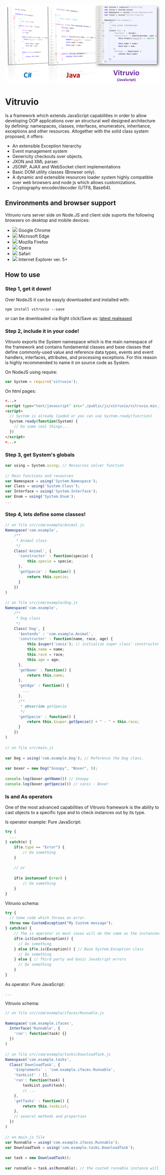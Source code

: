 # <img src="media/comparison.png"/>
# Vitruvio
Is a framework which extends JavaScript capabilities in order to allow developing OOP applications over an structural well designed architecture by defining: namespaces, classes, interfaces, enumerators, inheritance, exceptions and other resources. Altogether with the solid class system proposed, it offers:
<ul>
<li>An extensible Exception hierarchy</li>
<li>Event management system</li>
<li>Genericity checkouts over objects.</li>
<li>JXON and XML parser.</li>
<li>JSONP, AJAX and WebSocket client implementations</li>
<li>Basic DOM utility classes (Browser only).</li>
<li>A dynamic and extensible resources loader system highly compatible over web browsers and node js which allows customizations.</li>
<li>Cryptography encoder/decoder (UTF8, Base64).</li>
</ul>

## Environments and browser support
Vitruvio runs server side on Node.JS and client side suports the following browsers on desktop and mobile devices:
<ul>
<li><img src="https://upload.wikimedia.org/wikipedia/commons/8/87/Google_Chrome_icon_%282011%29.png" width="24px"/> Google Chrome</li>
<li><img src="https://upload.wikimedia.org/wikipedia/commons/thumb/d/d6/Microsoft_Edge_logo.svg/512px-Microsoft_Edge_logo.svg.png" width="24px"/> Microsoft Edge</li>
<li><img src="http://people.mozilla.com/~faaborg/files/shiretoko/firefoxIcon/firefox-24.png" width="24px"/> Mozilla Firefox</li>
<li><img src="https://upload.wikimedia.org/wikipedia/commons/d/d4/Opera_browser_logo_2013.png" width="24px"/> Opera</li>
<li><img src="http://vignette3.wikia.nocookie.net/logopedia/images/6/61/Apple_Safari.png/revision/latest?cb=20150324134451" width="24px"/>
Safari</li>
<li><img src="https://upload.wikimedia.org/wikipedia/commons/e/ee/Internet_Explorer_logo.png" width="24px"/> Internet Explorer ver. 5+</li>
</ul>

## How to use
### Step 1, get it down!
Over NodeJS it can be easyly downloaded and installed with:
```console
npm install vitruvio --save
```
or can be downloaded via Right click/Save as: [latest realeased](https://github.com/yadirhb/vitruvio/tree/master/dist)

### Step 2, include it in your code!
Vitruvio exports the System namespace which is the main namespace of the framework and contains fundamental classes and base classes that define commonly-used value and reference data types, events and event handlers, interfaces, attributes, and processing exceptions. For this reason is highly recommended to name it on source code as System.

On NodeJS using require:
```javascript
var System = require('vitruvio');
```

On html pages:
```html
<...>
<script type="text/javascript" src="./public/js/vitruvio/vitruvio.min.js"></script>
<script>
  // System is already loaded or you can use System.ready(function)
  System.ready(function(System) {
    // Do some cool things...
  })
</script>
<...>
```

### Step 3, get System's globals
```javascript
var using = System.using; // Resources solver function

// Main functions and resources
var Namespace = using('System.Namespace');
var Class = using('System.Class');
var Interface = using('System.Interface');
var Enum = using('System.Enum');
...
```

### Step 4, lets define some classes!
```javascript
// on file src/com/example/Animal.js
Namespace('com.example', 
    /**
     * Animal class
     */
    Class('Animal', {
      'constructor' : function(specie) {
          this.specie = specie;
      },
      'getSpecie' : function() {
          return this.specie;
      }
    })    
)

// on file src/com/example/Dog.js
Namespace('com.example', 
    /**
     * Dog class
     */
    Class('Dog', {
      '$extends' : 'com.example.Animal',
      'constructor' : function(name, race, age) {
          this.$super('canis'); // initialize super class' constructor first
          this.name = name;
          this.race = race;
          this.age = age;
      },
      'getName' : function() {
          return this.name;
      },
      'getAge' : function() {
        ...
      },
      /**
       * @Override getSpecie
       */
      'getSpecie' : function() {
          return this.$super.getSpecie() + " - " + this.race;
      }
    })    
)

// on file src/main.js

var Dog = using('com.example.Dog'); // Reference the Dog class.

var boxer = new Dog("Snoopy", "Boxer", 5);

console.log(boxer.getName()) // Snoopy
console.log(boxer.getSpecie()) // canis - Boxer

```

### Is and As operators
One of the most advanced capabilities of Vitruvio framework is the ability to cast objects to a specific type and to check instances out by its type.

Is operator example:
Pure JavaScript:
```javascript
try {
  ...
} catch(e) {
    if(e.type == "Error") {
        // Do something
    }
    
    // or 
    
    if(e instanceof Error) {
        // Do something
    }
}
```

Vitruvio schema:
```javascript
try {
  // Some code which throws an error.
  throw new CustomException("My Custom message");
} catch(e) {
    // The is operator in most cases will do the same as the instanceof JavaScript operator.
    if(e.is(CustomException)) {
      // Do something
    } else if(e.is(Exception)) { // Base System.Exception class
      // Do something
    } else { // Third party and basic JavaScript errors
      // Do something
    }
}
```
As operator:
Pure JavaScript:
```javascript
...
```

Vitruvio schema:
```javascript
// on file src/com/example/ifaces/Runnable.js

Namespace('com.example.ifaces', 
  Interface('Runnable', {
    'run': function(task) {}
  })
)

// on file src/com/example/tasks/DownloadTask.js
Namespace('com.example.tasks', 
  Class('DownloadTask', {  
    '$implements' : 'com.example.ifaces.Runnable',
    'taskList' : [],
    'run': function(task) {
        taskList.push(task);
        // ...
    },
    'getTasks' : function() {
        return this.taskList;
    },
    // several methods and properties
  })
)

// on main.js file
var Runnable = using('com.example.ifaces.Runnable');
var DownloadTask = using('com.example.tasks.DownloadTask');

var task = new DownloadTask();

var runnable = task.as(Runnable); // the casted runnable instance will only contain the run method.


```







